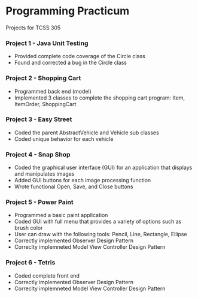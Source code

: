 # Programming Practicum
Projects for TCSS 305

### Project 1 - Java Unit Testing
* Provided complete code coverage of the Circle class
* Found and corrected a bug in the Circle class 

### Project 2 - Shopping Cart
* Programmed back end (model) 
* Implemented 3 classes to complete the shopping cart program: Item, ItemOrder, ShoppingCart

### Project 3 - Easy Street
* Coded the parent AbstractVehicle and Vehicle sub classes 
* Coded unique behavior for each vehicle

### Project 4 - Snap Shop
* Coded the graphical user interface (GUI) for an application that displays and manipulates images  
* Added GUI buttons for each image processing function 
* Wrote functional Open, Save, and Close buttons 

### Project 5 - Power Paint
* Programmed a basic paint application
* Coded GUI with full menu that provides a variety of options such as brush color
* User can draw with the following tools: Pencil, Line, Rectangle, Ellipse
* Correctly implemented Observer Design Pattern
* Correclty implemneted Model View Controller Design Pattern

### Project 6 - Tetris
* Coded complete front end
* Correctly implemented Observer Design Pattern
* Correclty implemneted Model View Controller Design Pattern
